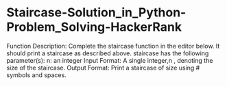# Staircase-Solution_in_Python-Problem_Solving-HackerRank
Function Description:  Complete the staircase function in the editor below. It should print a staircase as described above.  staircase has the following parameter(s):  n: an integer Input Format:  A single integer,n , denoting the size of the staircase. Output Format:  Print a staircase of size  using # symbols and spaces.
